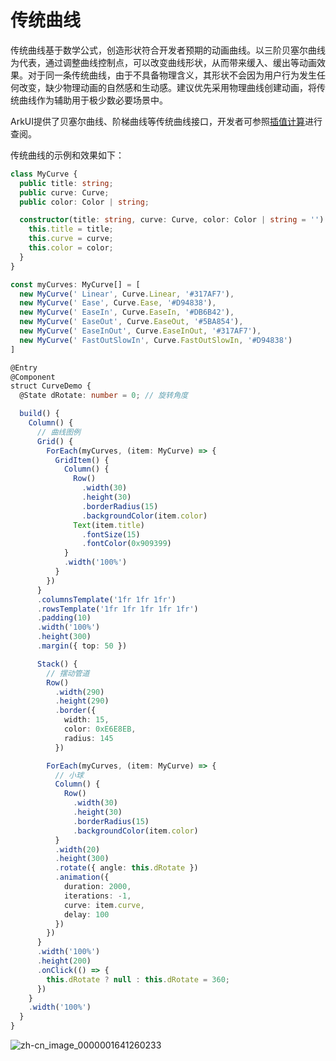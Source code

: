 # 传统曲线
<!--Kit: ArkUI-->
<!--Subsystem: ArkUI-->
<!--Owner: @CCFFWW-->
<!--Designer: @CCFFWW-->
<!--Tester: @lxl007-->
<!--Adviser: @HelloCrease-->

传统曲线基于数学公式，创造形状符合开发者预期的动画曲线。以三阶贝塞尔曲线为代表，通过调整曲线控制点，可以改变曲线形状，从而带来缓入、缓出等动画效果。对于同一条传统曲线，由于不具备物理含义，其形状不会因为用户行为发生任何改变，缺少物理动画的自然感和生动感。建议优先采用物理曲线创建动画，将传统曲线作为辅助用于极少数必要场景中。


ArkUI提供了贝塞尔曲线、阶梯曲线等传统曲线接口，开发者可参照[插值计算](../reference/apis-arkui/js-apis-curve.md)进行查阅。


传统曲线的示例和效果如下：



```ts
class MyCurve {
  public title: string;
  public curve: Curve;
  public color: Color | string;

  constructor(title: string, curve: Curve, color: Color | string = '') {
    this.title = title;
    this.curve = curve;
    this.color = color;
  }
}

const myCurves: MyCurve[] = [
  new MyCurve(' Linear', Curve.Linear, '#317AF7'),
  new MyCurve(' Ease', Curve.Ease, '#D94838'),
  new MyCurve(' EaseIn', Curve.EaseIn, '#DB6B42'),
  new MyCurve(' EaseOut', Curve.EaseOut, '#5BA854'),
  new MyCurve(' EaseInOut', Curve.EaseInOut, '#317AF7'),
  new MyCurve(' FastOutSlowIn', Curve.FastOutSlowIn, '#D94838')
]

@Entry
@Component
struct CurveDemo {
  @State dRotate: number = 0; // 旋转角度

  build() {
    Column() {
      // 曲线图例
      Grid() {
        ForEach(myCurves, (item: MyCurve) => {
          GridItem() {
            Column() {
              Row()
                .width(30)
                .height(30)
                .borderRadius(15)
                .backgroundColor(item.color)
              Text(item.title)
                .fontSize(15)
                .fontColor(0x909399)
            }
            .width('100%')
          }
        })
      }
      .columnsTemplate('1fr 1fr 1fr')
      .rowsTemplate('1fr 1fr 1fr 1fr 1fr')
      .padding(10)
      .width('100%')
      .height(300)
      .margin({ top: 50 })

      Stack() {
        // 摆动管道
        Row()
          .width(290)
          .height(290)
          .border({
            width: 15,
            color: 0xE6E8EB,
            radius: 145
          })

        ForEach(myCurves, (item: MyCurve) => {
          // 小球
          Column() {
            Row()
              .width(30)
              .height(30)
              .borderRadius(15)
              .backgroundColor(item.color)
          }
          .width(20)
          .height(300)
          .rotate({ angle: this.dRotate })
          .animation({
            duration: 2000,
            iterations: -1,
            curve: item.curve,
            delay: 100
          })
        })
      }
      .width('100%')
      .height(200)
      .onClick(() => {
        this.dRotate ? null : this.dRotate = 360;
      })
    }
    .width('100%')
  }
}
```


![zh-cn_image_0000001641260233](figures/zh-cn_image_0000001641260233.gif)

